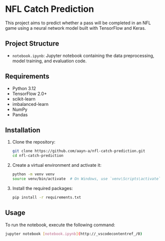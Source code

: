 # NFL Catch Prediction

This project aims to predict whether a pass will be completed in an NFL game using a neural network model built with TensorFlow and Keras.

## Project Structure

- `notebook.ipynb`: Jupyter notebook containing the data preprocessing, model training, and evaluation code.

## Requirements

- Python 3.12
- TensorFlow 2.0+
- scikit-learn
- imbalanced-learn
- NumPy
- Pandas

## Installation

1. Clone the repository:

   ```bash
   git clone https://github.com/aayn-a/nfl-catch-prediction.git
   cd nfl-catch-prediction
   ```

2. Create a virtual environment and activate it:

   ```bash
   python -m venv venv
   source venv/bin/activate  # On Windows, use `venv\Scripts\activate`
   ```

3. Install the required packages:
   ```bash
   pip install -r requirements.txt
   ```

## Usage

To run the notebook, execute the following command:

```bash
jupyter notebook [notebook.ipynb](http://_vscodecontentref_/0)
```
